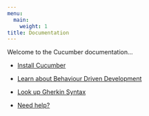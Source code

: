 ```yaml
---
menu:
  main:
    weight: 1
title: Documentation
---
```


Welcome to the Cucumber documentation...

- [Install Cucumber](/installation/)

- [Learn about Behaviour Driven Development](/bdd/)

- [Look up Gherkin Syntax](/gherkin/)

<!-- - [Looking for a language other than Java, Javascript or Ruby?](/implementations/) -->

- [Need help?](/about/get-in-touch/)
